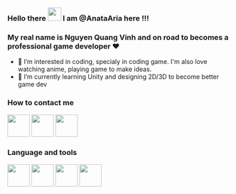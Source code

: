 ### Hello there <img src= "https://raw.githubusercontent.com/MartinHeinz/MartinHeinz/master/wave.gif" width = "30px"> I am @AnataAria here !!! 
### My real name is Nguyen Quang Vinh and on road to becomes a professional game developer ❤
- 👀 I’m interested in coding, specialy in coding game. I'm also love watching anime, playing game to make ideas.
- 🌱 I’m currently learning Unity and designing 2D/3D to become better game dev

### How to contact me
[<img src="https://cdn-icons-png.flaticon.com/512/5968/5968764.png" width = "50px">](https://www.facebook.com/arisa.anata.5/)          [<img src="https://cdn-icons-png.flaticon.com/512/3670/3670151.png" width = "50px">](https://twitter.com/anata_arisa)        [<img src="https://cdn-icons-png.flaticon.com/512/5968/5968756.png" width= "50px">](https://discord.gg/J5e4mPxg) [<ing src="https://cdn-icons-png.flaticon.com/512/3536/3536505.png" width="50px">](https://www.linkedin.com/in/nguy%E1%BB%85n-quang-vinh-980a66265)
### Language and tools
<img src="https://cdn-icons-png.flaticon.com/512/6132/6132221.png" width = "50px">  <img src="https://cdn-icons-png.flaticon.com/512/5969/5969294.png" width ="50px">  <img src="https://cdn-icons-png.flaticon.com/512/226/226777.png" width= "50px">   <img src="https://cdn-icons-png.flaticon.com/512/5968/5968313.png" width ="50px">


<!---
AnataAria/AnataAria is a ✨ special ✨ repository because its `README.md` (this file) appears on your GitHub profile.
You can click the Preview link to take a look at your changes.
--->

